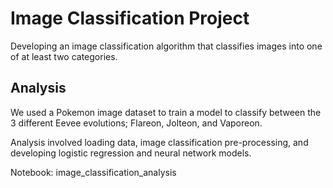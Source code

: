# Image Classification Project

Developing an image classification algorithm that classifies images into one of at least two categories.

## Analysis

We used a Pokemon image dataset to train a model to classify between the 3 different Eevee evolutions; Flareon, Jolteon, and Vaporeon.

Analysis involved loading data, image classification pre-processing, and developing logistic regression and neural network models.

Notebook: image_classification_analysis
